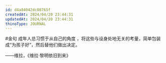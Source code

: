 ```yaml
---
id: d4a84042dc08765f
createdAt: 2024/04/20 23:44:31
updatedAt: 2024/04/20 23:44:31
thinoType: JOURNAL
---
```

#金句 成年人总习惯于从自己的角度 ，将这些与设身处地无关的考量，简单包装成“为孩子好”，然后替他们做出决定。

——维拉，《维拉·黎明依旧到来》

